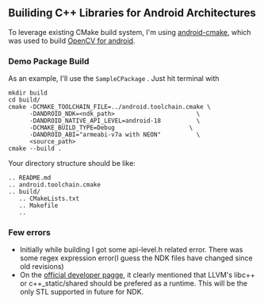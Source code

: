 ## Builiding C++ Libraries for Android Architectures

To leverage existing CMake build system, I'm using [android-cmake](https://github.com/taka-no-me/android-cmake), which was used to build [OpenCV for android](https://opencv.org/platforms/android/).  


### Demo Package Build
As an example, I'll use the ```SampleCPackage``` . Just hit terminal with
```
mkdir build
cd build/
cmake -DCMAKE_TOOLCHAIN_FILE=../android.toolchain.cmake \
      -DANDROID_NDK=<ndk_path>                       \
      -DANDROID_NATIVE_API_LEVEL=android-18          \
      -DCMAKE_BUILD_TYPE=Debug                     \
      -DANDROID_ABI="armeabi-v7a with NEON"          \
      <source_path>
cmake --build .
```  
Your directory structure should be like:
```
.. README.md
.. android.toolchain.cmake
.. build/
   .. CMakeLists.txt
   .. Makefile
   ..
```
### Few errors
+ Initially while building I got some api-level.h related error. There was some regex expression error(I guess the NDK files have changed since old revisions)
+ On the [official developer pagge](https://developer.android.com/ndk/guides/cpp-support.html), it clearly mentioned that LLVM's libc++ or c++_static/shared should be prefered as a runtime. This will be the only STL supported in future for NDK.
